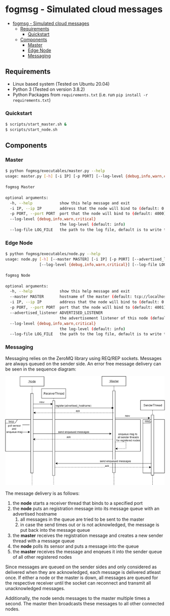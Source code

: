 # fogmsg - Simulated cloud messages

- [fogmsg - Simulated cloud messages](#fogmsg---simulated-cloud-messages)
  - [Requirements](#requirements)
    - [Quickstart](#quickstart)
  - [Components](#components)
    - [Master](#master)
    - [Edge Node](#edge-node)
    - [Messaging](#messaging)

## Requirements

- Linux based system (Tested on Ubuntu 20.04)
- Python 3 (Tested on version 3.8.2)
- Python Packages from `requirements.txt` (i.e. run `pip install -r requirements.txt`)

### Quickstart

```bash
$ scripts/start_master.sh &
$ scripts/start_node.sh
```

## Components

### Master

```bash
$ python fogmsg/executables/master.py --help
usage: master.py [-h] [-i IP] [-p PORT] [--log-level {debug,info,warn,critical}] [--log-file LOG_FILE]

fogmsg Master

optional arguments:
  -h, --help            show this help message and exit
  -i IP, --ip IP        address that the node will bind to (default: 0.0.0.0)
  -p PORT, --port PORT  port that the node will bind to (default: 4000)
  --log-level {debug,info,warn,critical}
                        the log-level (default: info)
  --log-file LOG_FILE   the path to the log file, default is to write to console
```

### Edge Node

```bash
$ python fogmsg/executables/node.py --help
usage: node.py [-h] [--master MASTER] [-i IP] [-p PORT] [--advertised_listener ADVERTISED_LISTENER]
               [--log-level {debug,info,warn,critical}] [--log-file LOG_FILE]

fogmsg Node

optional arguments:
  -h, --help            show this help message and exit
  --master MASTER       hostname of the master (default: tcp://localhost:4000)
  -i IP, --ip IP        address that the node will bind to (default: 0.0.0.0)
  -p PORT, --port PORT  port that the node will bind to (default: 4001)
  --advertised_listener ADVERTISED_LISTENER
                        the advertisement listener of this node (default: tcp://localhost:4001)
  --log-level {debug,info,warn,critical}
                        the log-level (default: info)
  --log-file LOG_FILE   the path to the log file, default is to write to console
```

### Messaging

Messaging relies on the ZeroMQ library using REQ/REP sockets.
Messages are always queued on the sender side.
An error free message delivery can be seen in the sequence diagram:

![Sequence Diagram](docs/images/fogmsg.png)

The message delivery is as follows:

1. the **node** starts a receiver thread that binds to a specified port
2. the **node** puts an registration message into its message queue with an advertised hostname
   1. all messages in the queue are tried to be sent to the master
   2. in case the send times out or is not acknowledged, the message is put back into the message queue
3. the **master** receives the registration message and creates a new sender thread with a message queue
4. the **node** polls its sensor and puts a message into the queue
5. the **master** receives the message and enqeues it into the sender queue of all other registered nodes

Since messages are queued on the sender sides and only considered as delivered when they are acknowledged, each message is delivered atleast once.
If either a node or the master is down, all messages are queued for the respective receiver until the socket can reconnect and transmit all unacknowledged messages.

Additionally, the node sends messages to the master multiple times a second.
The master then broadcasts these messages to all other connected nodes.
